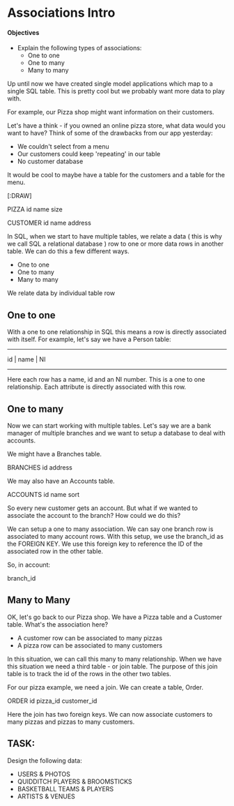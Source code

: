 # Associations Intro

#### Objectives

- Explain the following types of associations:
	- One to one
	- One to many
	- Many to many

Up until now we have created single model applications which map to a single SQL table. This is pretty cool but we probably want more data to play with. 

For example, our Pizza shop might want information on their customers.

 Let's have a think - if you owned an online pizza store, what data would you want to have? Think of some of the drawbacks from our app yesterday:

- We couldn't select from a menu
- Our customers could keep 'repeating' in our table
- No customer database

It would be cool to maybe have a table for the customers and a table for the menu.

[:DRAW]

PIZZA
id
name
size

CUSTOMER
id
name
address

In SQL, when we start to have multiple tables, we relate a data ( this is why we call SQL a relational database ) row to one or more data rows in another table. We can do this a few different ways.

- One to one
- One to many
- Many to many

We relate data by individual table row

## One to one

With a one to one relationship in SQL this means a row is directly associated with itself. For example, let's say we have a Person table:

------------------------------
id | name | NI
______________________________

Here each row has a name, id and an NI number. This is a one to one relationship. Each attribute is directly associated with this row.

## One to many

Now we can start working with multiple tables. Let's say we are a bank manager of multiple branches and we want to setup a database to deal with accounts.

We might have a Branches table.

BRANCHES
id
address

We may also have an Accounts table.

ACCOUNTS
id
name
sort

So every new customer gets an account. But what if we wanted to associate the account to the branch? How could we do this? 

We can setup a one to many association. We can say one branch row is associated to many account rows.  With this setup, we use the branch_id as the FOREIGN KEY. We use this foreign key to reference the ID of the associated row in the other table.

So, in account:

branch_id

## Many to Many

OK, let's go back to our Pizza shop. We have a Pizza table and a Customer table. What's the association here?

- A customer row can be associated to many pizzas
- A pizza row can be associated to many customers

In this situation, we can call this many to many relationship. When we have this situation we need a third table - or join table. The purpose of this join table is to track the id of the rows in the other two tables.

For our pizza example, we need a join. We can create a table, Order.

ORDER
id
pizza_id
customer_id

Here the join has two foreign keys. We can now associate customers to many pizzas and pizzas to many customers.

## TASK:

Design the following data:

- USERS & PHOTOS
- QUIDDITCH PLAYERS & BROOMSTICKS
- BASKETBALL TEAMS & PLAYERS
- ARTISTS & VENUES